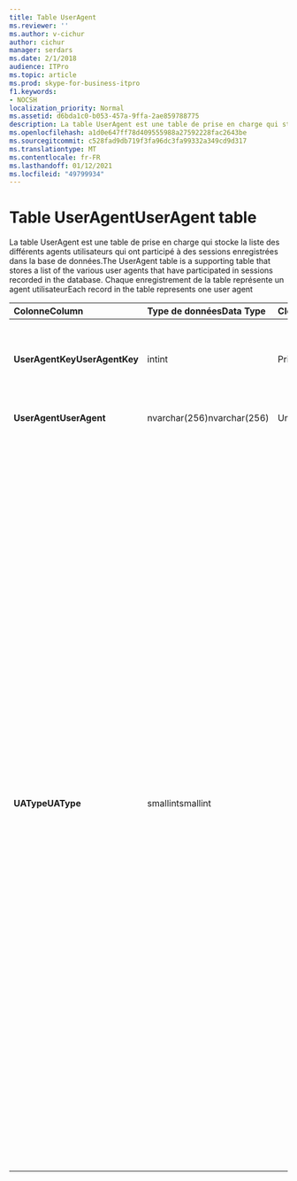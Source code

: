 ```yaml
---
title: Table UserAgent
ms.reviewer: ''
ms.author: v-cichur
author: cichur
manager: serdars
ms.date: 2/1/2018
audience: ITPro
ms.topic: article
ms.prod: skype-for-business-itpro
f1.keywords:
- NOCSH
localization_priority: Normal
ms.assetid: d6bda1c0-b053-457a-9ffa-2ae859788775
description: La table UserAgent est une table de prise en charge qui stocke la liste des différents agents utilisateurs qui ont participé à des sessions enregistrées dans la base de données. Chaque enregistrement de la table représente un agent utilisateur
ms.openlocfilehash: a1d0e647ff78d409555988a27592228fac2643be
ms.sourcegitcommit: c528fad9db719f3fa96dc3fa99332a349cd9d317
ms.translationtype: MT
ms.contentlocale: fr-FR
ms.lasthandoff: 01/12/2021
ms.locfileid: "49799934"
---
```

# <a name="useragent-table"></a><span data-ttu-id="01674-104">Table UserAgent</span><span class="sxs-lookup"><span data-stu-id="01674-104">UserAgent table</span></span>
 
<span data-ttu-id="01674-105">La table UserAgent est une table de prise en charge qui stocke la liste des différents agents utilisateurs qui ont participé à des sessions enregistrées dans la base de données.</span><span class="sxs-lookup"><span data-stu-id="01674-105">The UserAgent table is a supporting table that stores a list of the various user agents that have participated in sessions recorded in the database.</span></span> <span data-ttu-id="01674-106">Chaque enregistrement de la table représente un agent utilisateur</span><span class="sxs-lookup"><span data-stu-id="01674-106">Each record in the table represents one user agent</span></span>
  
|<span data-ttu-id="01674-107">**Colonne**</span><span class="sxs-lookup"><span data-stu-id="01674-107">**Column**</span></span>|<span data-ttu-id="01674-108">**Type de données**</span><span class="sxs-lookup"><span data-stu-id="01674-108">**Data Type**</span></span>|<span data-ttu-id="01674-109">**Clé/Index**</span><span class="sxs-lookup"><span data-stu-id="01674-109">**Key/Index**</span></span>|<span data-ttu-id="01674-110">**Details**</span><span class="sxs-lookup"><span data-stu-id="01674-110">**Details**</span></span>|
|:-----|:-----|:-----|:-----|
|<span data-ttu-id="01674-111">**UserAgentKey**</span><span class="sxs-lookup"><span data-stu-id="01674-111">**UserAgentKey**</span></span> <br/> |<span data-ttu-id="01674-112">int</span><span class="sxs-lookup"><span data-stu-id="01674-112">int</span></span>  <br/> |<span data-ttu-id="01674-113">Primaire</span><span class="sxs-lookup"><span data-stu-id="01674-113">Primary</span></span>  <br/> |<span data-ttu-id="01674-114">Numéro unique qui identifie cet agent utilisateur.</span><span class="sxs-lookup"><span data-stu-id="01674-114">Unique number identifying this user agent.</span></span>  <br/> |
|<span data-ttu-id="01674-115">**UserAgent**</span><span class="sxs-lookup"><span data-stu-id="01674-115">**UserAgent**</span></span> <br/> |<span data-ttu-id="01674-116">nvarchar(256)</span><span class="sxs-lookup"><span data-stu-id="01674-116">nvarchar(256)</span></span>  <br/> |<span data-ttu-id="01674-117">Uniques</span><span class="sxs-lookup"><span data-stu-id="01674-117">Unique</span></span>  <br/> |<span data-ttu-id="01674-118">Chaîne de l’agent utilisateur.</span><span class="sxs-lookup"><span data-stu-id="01674-118">User Agent string.</span></span>  <br/> |
|<span data-ttu-id="01674-119">**UAType**</span><span class="sxs-lookup"><span data-stu-id="01674-119">**UAType**</span></span> <br/> |<span data-ttu-id="01674-120">smallint</span><span class="sxs-lookup"><span data-stu-id="01674-120">smallint</span></span>  <br/> | <br/> |<span data-ttu-id="01674-121">1 est serveur de médiation.</span><span class="sxs-lookup"><span data-stu-id="01674-121">1 is Mediation Server.</span></span>  <br/> <span data-ttu-id="01674-122">2 est un serveur de conférence A/V.</span><span class="sxs-lookup"><span data-stu-id="01674-122">2 is A/V Conferencing Server.</span></span>  <br/> <span data-ttu-id="01674-123">4 est Skype Entreprise.</span><span class="sxs-lookup"><span data-stu-id="01674-123">4 is Skype for Business.</span></span>  <br/> <span data-ttu-id="01674-124">8 est un téléphone IP.</span><span class="sxs-lookup"><span data-stu-id="01674-124">8 is IP Phone.</span></span>  <br/> <span data-ttu-id="01674-125">16 est Live Meeting Console.</span><span class="sxs-lookup"><span data-stu-id="01674-125">16 is Live Meeting Console.</span></span>  <br/> <span data-ttu-id="01674-126">32 est l’outil de validation de déploiement (DVT).</span><span class="sxs-lookup"><span data-stu-id="01674-126">32 is Deployment Validation Tool (DVT).</span></span>  <br/> <span data-ttu-id="01674-127">64 est Skype Entreprise Server sur les ordinateurs Macintosh.</span><span class="sxs-lookup"><span data-stu-id="01674-127">64 is Skype for Business Server on Macintosh computers.</span></span>  <br/> <span data-ttu-id="01674-128">128 est Skype Entreprise Server Attendant.</span><span class="sxs-lookup"><span data-stu-id="01674-128">128 is Skype for Business Server Attendant.</span></span>  <br/> <span data-ttu-id="01674-129">256 est le service d’annonce de conférence.</span><span class="sxs-lookup"><span data-stu-id="01674-129">256 is Conferencing Announcement service.</span></span>  <br/> <span data-ttu-id="01674-130">512 est l’Standard automatique.</span><span class="sxs-lookup"><span data-stu-id="01674-130">512 is Conferencing Auto Attendant.</span></span>  <br/> <span data-ttu-id="01674-131">1024 est l’application Response Group.</span><span class="sxs-lookup"><span data-stu-id="01674-131">1024 is Response Group application.</span></span>  <br/> <span data-ttu-id="01674-132">2048 est hors contrôle vocal.</span><span class="sxs-lookup"><span data-stu-id="01674-132">2048 is Outside Voice Control.</span></span>  <br/> |
   

